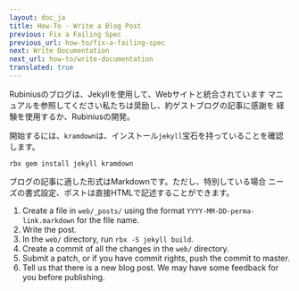 ```yaml
---
layout: doc_ja
title: How-To - Write a Blog Post
previous: Fix a Failing Spec
previous_url: how-to/fix-a-failing-spec
next: Write Documentation
next_url: how-to/write-documentation
translated: true
---
```


Rubiniusのブログは、Jekyllを使用して、Webサイトと統合されています
マニュアルを参照してください私たちは奨励し、約ゲストブログの記事に感謝を
経験を使用するか、Rubiniusの開発。

開始するには、`kramdown`は、インストール`jekyll`宝石を持っていることを確認します。

    rbx gem install jekyll kramdown

ブログの記事に適した形式はMarkdownです。ただし、特別している場合
ニーズの書式設定、ポストは直接HTMLで記述することができます。

1. Create a file in `web/_posts/` using the format
   `YYYY-MM-DD-perma-link.markdown` for the file name.
1. Write the post.
1. In the `web/` directory, run `rbx -S jekyll build`.
1. Create a commit of all the changes in the `web/` directory.
1. Submit a patch, or if you have commit rights, push the commit to master.
1. Tell us that there is a new blog post. We may have some feedback for you
   before publishing.

